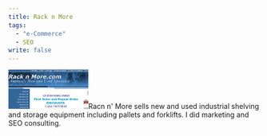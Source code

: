 ```yaml
---
title: Rack n More
tags: 
  - "e-Commerce"
  - SEO
write: false
---
```


<img src="/img/portfolio/thumbs/racknmore.jpg" alt="" class="left">Racn n' More sells new and used industrial shelving and storage equipment including pallets and forklifts. I did marketing and SEO consulting.